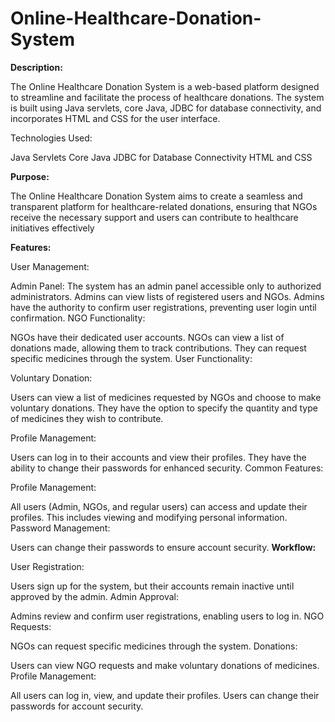 # Online-Healthcare-Donation-System



<b>Description:</b>

The Online Healthcare Donation System is a web-based platform designed to streamline and facilitate the process of healthcare donations. The system is built using Java servlets, core Java, JDBC for database connectivity, and incorporates HTML and CSS for the user interface.

Technologies Used:

Java Servlets
Core Java
JDBC for Database Connectivity
HTML and CSS

<b>Purpose:</b>

The Online Healthcare Donation System aims to create a seamless and transparent platform for healthcare-related donations, ensuring that NGOs receive the necessary support and users can contribute to healthcare initiatives effectively

<b>Features:</b>

User Management:

Admin Panel:
The system has an admin panel accessible only to authorized administrators.
Admins can view lists of registered users and NGOs.
Admins have the authority to confirm user registrations, preventing user login until confirmation.
NGO Functionality:

NGOs have their dedicated user accounts.
NGOs can view a list of donations made, allowing them to track contributions.
They can request specific medicines through the system.
User Functionality:

Voluntary Donation:

Users can view a list of medicines requested by NGOs and choose to make voluntary donations.
They have the option to specify the quantity and type of medicines they wish to contribute.

Profile Management:

Users can log in to their accounts and view their profiles.
They have the ability to change their passwords for enhanced security.
Common Features:

Profile Management:

All users (Admin, NGOs, and regular users) can access and update their profiles.
This includes viewing and modifying personal information.
Password Management:

Users can change their passwords to ensure account security.
<b>Workflow:</b>

User Registration:

Users sign up for the system, but their accounts remain inactive until approved by the admin.
Admin Approval:

Admins review and confirm user registrations, enabling users to log in.
NGO Requests:

NGOs can request specific medicines through the system.
Donations:

Users can view NGO requests and make voluntary donations of medicines.
Profile Management:

All users can log in, view, and update their profiles.
Users can change their passwords for account security.
